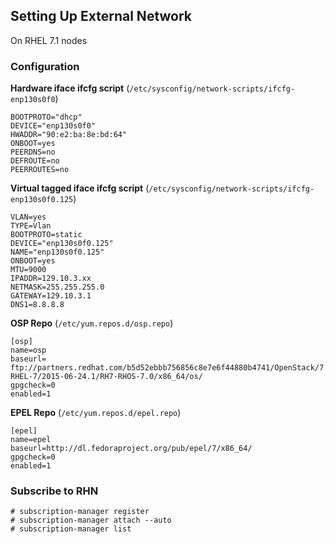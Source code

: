 ## Setting Up External Network
On RHEL 7.1 nodes 

### Configuration
**Hardware iface ifcfg script** (`/etc/sysconfig/network-scripts/ifcfg-enp130s0f0`)
```shell
BOOTPROTO="dhcp"
DEVICE="enp130s0f0"
HWADDR="90:e2:ba:8e:bd:64"
ONBOOT=yes
PEERDNS=no
DEFROUTE=no
PEERROUTES=no
```
**Virtual tagged iface ifcfg script** (`/etc/sysconfig/network-scripts/ifcfg-enp130s0f0.125`)
```shell
VLAN=yes
TYPE=Vlan
BOOTPROTO=static
DEVICE="enp130s0f0.125"
NAME="enp130s0f0.125"
ONBOOT=yes
MTU=9000
IPADDR=129.10.3.xx
NETMASK=255.255.255.0
GATEWAY=129.10.3.1
DNS1=8.8.8.8
```
**OSP Repo** (`/etc/yum.repos.d/osp.repo`)
```shell
[osp]
name=osp
baseurl= ftp://partners.redhat.com/b5d52ebbb756856c8e7e6f44880b4741/OpenStack/7.0-RHEL-7/2015-06-24.1/RH7-RHOS-7.0/x86_64/os/
gpgcheck=0
enabled=1
```
**EPEL Repo** (`/etc/yum.repos.d/epel.repo`)
```shell
[epel]
name=epel
baseurl=http://dl.fedoraproject.org/pub/epel/7/x86_64/
gpgcheck=0
enabled=1
```

### Subscribe to RHN
```shell
# subscription-manager register
# subscription-manager attach --auto
# subscription-manager list
```
